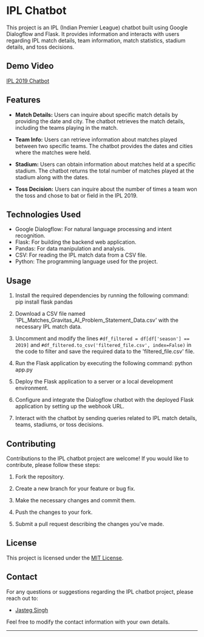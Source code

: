 # IPL Chatbot

This project is an IPL (Indian Premier League) chatbot built using Google Dialogflow and Flask. It provides information and interacts with users regarding IPL match details, team information, match statistics, stadium details, and toss decisions.
## Demo Video
[IPL 2019 Chatbot](https://youtu.be/_dxrjlonAcI)
## Features

- **Match Details:** Users can inquire about specific match details by providing the date and city. The chatbot retrieves the match details, including the teams playing in the match.

- **Team Info:** Users can retrieve information about matches played between two specific teams. The chatbot provides the dates and cities where the matches were held.

- **Stadium:** Users can obtain information about matches held at a specific stadium. The chatbot returns the total number of matches played at the stadium along with the dates.

- **Toss Decision:** Users can inquire about the number of times a team won the toss and chose to bat or field in the IPL 2019.

## Technologies Used

- Google Dialogflow: For natural language processing and intent recognition.
- Flask: For building the backend web application.
- Pandas: For data manipulation and analysis.
- CSV: For reading the IPL match data from a CSV file.
- Python: The programming language used for the project.

## Usage

1. Install the required dependencies by running the following command: pip install flask pandas

2. Download a CSV file named 'IPL_Matches_Gravitas_AI_Problem_Statement_Data.csv' with the necessary IPL match data.

3. Uncomment and modify the lines `#df_filtered = df[df['season'] == 2019]` and `#df_filtered.to_csv('filtered_file.csv', index=False)` in the code to filter and save the required data to the 'filtered_file.csv' file.

4. Run the Flask application by executing the following command:  python app.py

5. Deploy the Flask application to a server or a local development environment.

6. Configure and integrate the Dialogflow chatbot with the deployed Flask application by setting up the webhook URL.

7. Interact with the chatbot by sending queries related to IPL match details, teams, stadiums, or toss decisions.

## Contributing

Contributions to the IPL chatbot project are welcome! If you would like to contribute, please follow these steps:

1. Fork the repository.

2. Create a new branch for your feature or bug fix.

3. Make the necessary changes and commit them.

4. Push the changes to your fork.

5. Submit a pull request describing the changes you've made.

## License

This project is licensed under the [MIT License](LICENSE).

## Contact

For any questions or suggestions regarding the IPL chatbot project, please reach out to:

- [Jasteg Singh](jastegsingh007@gmail.com)

Feel free to modify the contact information with your own details.

---




